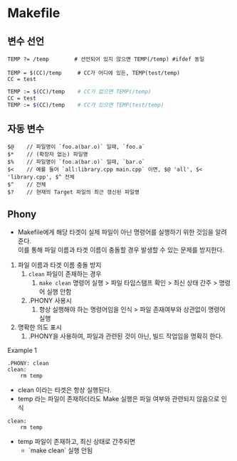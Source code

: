 # Makefile

## 변수 선언

```
TEMP ?= /temp        # 선언되어 있지 않으면 TEMP(/temp) #ifdef 동일
```

```
TEMP = $(CC)/temp     # CC가 어디에 있든, TEMP(test/temp)
CC = test
```

```bash
TEMP := $(CC)/temp    # CC가 없으면 TEMP(/temp)
CC = test
TEMP := $(CC)/temp    # CC가 있으면 TEMP(test/temp)
```



## 자동 변수

```
$@    // 파일명이 `foo.a(bar.o)` 일때, `foo.a`
$*    // (확장자 없는) 파일명
$%    // 파일명이 `foo.a(bar.o)` 일때, `bar.o`
$<    // 예를 들어 `all:library.cpp main.cpp` 이면, $@ 'all', $< 'library.cpp', $^ 전체
$^    // 전체
$?    // 현재의 Target 파일의 최근 갱신된 파일명
```



## Phony

* Makefile에게 해당 타겟이 실제 파일이 아닌 명령어를 실행하기 위한 것임을 알려준다.\
  이를 통해 파일 이름과 타겟 이름이 충돌할 경우 발생할 수 있는 문제를 방지한다.

1. 파일 이름과 타겟 이름 충돌 방지
   1. `clean` 파일이 존재하는 경우
      1. `make clean` 명령어 실행 > 파일 타임스탬프 확인 > 최신 상태 간주 > 명령어 실행 안함
   2. .PHONY 사용시
      1. 항상 실행해야 하는 명령어임을 인식 > 파일 존재여부와 상관없이 명령어 실행
2. 명확한 의도 표시&#x20;
   1. .PHONY을 사용하여, 파일과 관련된 것이 아닌, 빌드 작업임을 명확히 한다.

Example 1

```
.PHONY: clean
clean:
    rm temp
```

* clean 이라는 타겟은 항상 실행된다.
* temp 라는 파일이 존재하더라도 Make 실행은 파일 여부와 관련되지 않음으로 인식

```
clean:
    rm temp
```

* temp 파일이 존재하고, 최신 상태로 간주되면
  * \`make clean\` 실행 안됨
